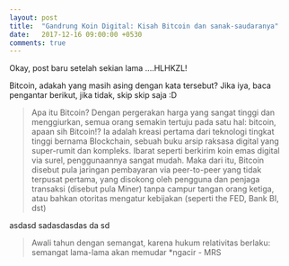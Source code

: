```yaml
---
layout: post
title:  "Gandrung Koin Digital: Kisah Bitcoin dan sanak-saudaranya"
date:   2017-12-16 09:00:00 +0530
comments: true
---
```


Okay, post baru setelah sekian lama ....HLHKZL! 

Bitcoin, adakah yang masih asing dengan kata tersebut? Jika iya, baca pengantar berikut, jika tidak, skip skip saja :D

> Apa itu Bitcoin?
Dengan pergerakan harga yang sangat tinggi dan menggiurkan, semua orang semakin tertuju pada satu hal: bitcoin, apaan sih Bitcoin!? Ia adalah kreasi pertama dari teknologi tingkat tinggi bernama Blockchain, sebuah buku arsip raksasa digital yang super-rumit dan kompleks.
Ibarat seperti berkirim koin emas digital via surel, penggunaannya sangat mudah. Maka dari itu, Bitcoin disebut pula jaringan pembayaran via peer-to-peer yang tidak terpusat pertama, yang disokong oleh pengguna dan penjaga transaksi (disebut pula Miner) tanpa campur tangan orang ketiga, atau bahkan otoritas mengatur kebijakan (seperti the FED, Bank BI, dst)

asdasd
sadasdasdas
da
sd

> Awali tahun dengan semangat, karena hukum relativitas berlaku: semangat lama-lama akan memudar *ngacir - MRS
